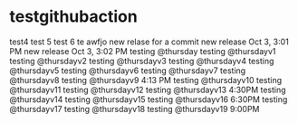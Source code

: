 # testgithubaction

test4
test 5
test 6 
te
awfjo
new relase for a commit
new release Oct 3, 3:01 PM
new release Oct 3, 3:02 PM
testing @thursday
testing @thursdayv1
testing @thursdayv2
testing @thursdayv3
testing @thursdayv4
testing @thursdayv5
testing @thursdayv6
testing @thursdayv7
testing @thursdayv8
testing @thursdayv9
4:13 PM
testing @thursdayv10
testing @thursdayv11
testing @thursdayv12
testing @thursdayv13
4:30PM
testing @thursdayv14
testing @thursdayv15
testing @thursdayv16
6:30PM
testing @thursdayv17
testing @thursdayv18
testing @thursdayv19
9:00PM
